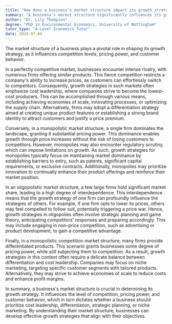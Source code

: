 ```yaml
---
title: "How does a business's market structure impact its growth strategy?"
summary: "A business's market structure significantly influences its growth strategy by determining competition levels, pricing power, and customer behaviour."
author: "Dr. Lily Thompson"
degree: "PhD in Environmental Economics, University of Nottingham"
tutor_type: "A-Level Economics Tutor"
date: 2024-07-04
---
```


The market structure of a business plays a pivotal role in shaping its growth strategy, as it influences competition levels, pricing power, and customer behavior.

In a perfectly competitive market, businesses encounter intense rivalry, with numerous firms offering similar products. This fierce competition restricts a company's ability to increase prices, as customers can effortlessly switch to competitors. Consequently, growth strategies in such markets often emphasize cost leadership, where companies strive to become the lowest-cost producers. This can be accomplished through various means, including achieving economies of scale, innovating processes, or optimizing the supply chain. Alternatively, firms may adopt a differentiation strategy aimed at creating unique product features or establishing a strong brand identity to attract customers and justify a price premium.

Conversely, in a monopolistic market structure, a single firm dominates the landscape, granting it substantial pricing power. This dominance enables growth through price increases without the risk of losing customers to competitors. However, monopolies may also encounter regulatory scrutiny, which can impose limitations on growth. As such, growth strategies for monopolies typically focus on maintaining market dominance by establishing barriers to entry, such as patents, significant capital requirements, or exclusive contracts. Additionally, monopolies may prioritize innovation to continually enhance their product offerings and reinforce their market position.

In an oligopolistic market structure, a few large firms hold significant market share, leading to a high degree of interdependence. This interdependence means that the growth strategy of one firm can profoundly influence the strategies of others. For example, if one firm opts to lower its prices, others may feel compelled to follow suit, potentially triggering a price war. Hence, growth strategies in oligopolies often involve strategic planning and game theory, anticipating competitors' responses and preparing accordingly. This may include engaging in non-price competition, such as advertising or product development, to gain a competitive advantage.

Finally, in a monopolistic competition market structure, many firms provide differentiated products. This scenario grants businesses some degree of pricing power, while still subjecting them to competition. As a result, growth strategies in this context often require a delicate balance between differentiation and cost leadership. Companies may focus on niche marketing, targeting specific customer segments with tailored products. Alternatively, they may strive to achieve economies of scale to reduce costs and enhance profit margins.

In summary, a business's market structure is crucial in determining its growth strategy. It influences the level of competition, pricing power, and customer behavior, which in turn dictates whether a business should prioritize cost leadership, differentiation, strategic planning, or niche marketing. By understanding their market structure, businesses can develop effective growth strategies that align with their objectives.
    
